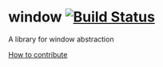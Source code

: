 window [![Build Status](https://travis-ci.org/PistonDevelopers/window.svg?branch=master)](https://travis-ci.org/PistonDevelopers/window)
======

A library for window abstraction

[How to contribute](https://github.com/PistonDevelopers/piston/blob/master/CONTRIBUTING.md)
